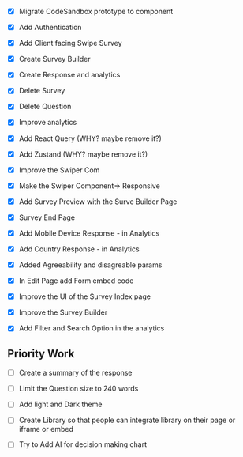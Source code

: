 - [X] Migrate CodeSandbox prototype to component
- [X] Add Authentication
- [X] Add Client facing Swipe Survey
- [X] Create Survey Builder
- [X] Create Response and analytics

- [X] Delete Survey
- [X] Delete Question
- [X] Improve analytics

- [X] Add React Query (WHY? maybe remove it?)
- [X] Add Zustand    (WHY? maybe remove it?)
- [X] Improve the Swiper Com
- [X] Make the Swiper Component=> Responsive
- [X] Add Survey Preview with the Surve Builder Page
- [X] Survey End Page
- [X] Add Mobile Device Response - in Analytics
- [X] Add Country Response - in Analytics
- [X] Added Agreeability and disagreable params 
- [X] In Edit Page add Form embed code
- [X] Improve the UI of the Survey Index page
- [X] Improve the Survey Builder
- [X] Add Filter and Search Option in the analytics
  

## Priority Work 
 
- [ ] Create a summary of the response 
- [ ] Limit the Question size to 240 words
- [ ] Add light and Dark theme 
- [ ] Create Library so that people can integrate library on their page or iframe or embed
- [ ] Try to Add AI for decision making chart

